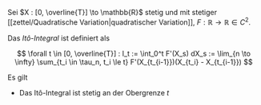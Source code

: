 Sei $X : [0, \overline{T}] \to \mathbb{R}$ stetig und mit stetiger [[zettel/Quadratische Variation|quadratischer Variation]], $F : \mathbb{R} \to \mathbb{R} \in C^2$.

Das *Itô-Integral* ist definiert als

$$
	\forall t \in [0, \overline{T}] : I_t := \int_0^t F'(X_s) dX_s := \lim_{n \to \infty} \sum_{t_i \in \tau_n, t_i \le t} F'(X_{t_{i-1}})(X_{t_i} - X_{t_{i-1}})
$$

Es gilt
- Das Itô-Integral ist stetig an der Obergrenze $t$